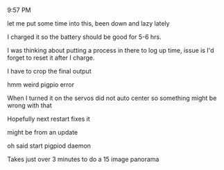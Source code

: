 9:57 PM

let me put some time into this, been down and lazy lately

I charged it so the battery should be good for 5-6 hrs.

I was thinking about putting a process in there to log up time, issue is I'd forget to reset it after I charge.

I have to crop the final output

hmm weird pigpio error

When I turned it on the servos did not auto center so something might be wrong with that

Hopefully next restart fixes it

might be from an update

oh said start pigpiod daemon

Takes just over 3 minutes to do a 15 image panorama


